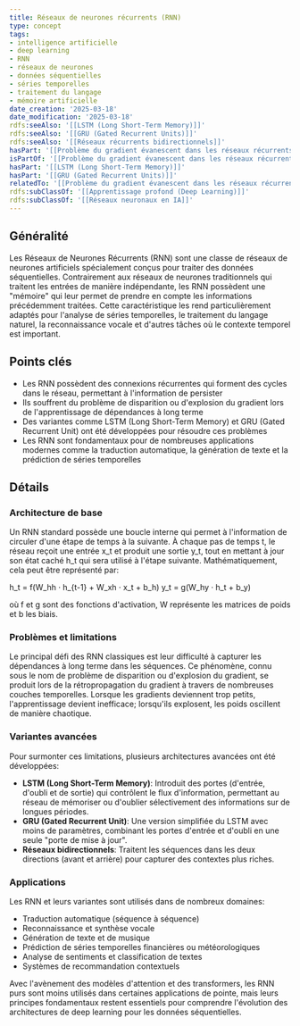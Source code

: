 ```yaml
---
title: Réseaux de neurones récurrents (RNN)
type: concept
tags:
- intelligence artificielle
- deep learning
- RNN
- réseaux de neurones
- données séquentielles
- séries temporelles
- traitement du langage
- mémoire artificielle
date_creation: '2025-03-18'
date_modification: '2025-03-18'
rdfs:seeAlso: '[[LSTM (Long Short-Term Memory)]]'
rdfs:seeAlso: '[[GRU (Gated Recurrent Units)]]'
rdfs:seeAlso: '[[Réseaux récurrents bidirectionnels]]'
hasPart: '[[Problème du gradient évanescent dans les réseaux récurrents]]'
isPartOf: '[[Problème du gradient évanescent dans les réseaux récurrents]]'
hasPart: '[[LSTM (Long Short-Term Memory)]]'
hasPart: '[[GRU (Gated Recurrent Units)]]'
relatedTo: '[[Problème du gradient évanescent dans les réseaux récurrents]]'
rdfs:subClassOf: '[[Apprentissage profond (Deep Learning)]]'
rdfs:subClassOf: '[[Réseaux neuronaux en IA]]'
---
```


## Généralité

Les Réseaux de Neurones Récurrents (RNN) sont une classe de réseaux de neurones artificiels spécialement conçus pour traiter des données séquentielles. Contrairement aux réseaux de neurones traditionnels qui traitent les entrées de manière indépendante, les RNN possèdent une "mémoire" qui leur permet de prendre en compte les informations précédemment traitées. Cette caractéristique les rend particulièrement adaptés pour l'analyse de séries temporelles, le traitement du langage naturel, la reconnaissance vocale et d'autres tâches où le contexte temporel est important.

## Points clés

- Les RNN possèdent des connexions récurrentes qui forment des cycles dans le réseau, permettant à l'information de persister
- Ils souffrent du problème de disparition ou d'explosion du gradient lors de l'apprentissage de dépendances à long terme
- Des variantes comme LSTM (Long Short-Term Memory) et GRU (Gated Recurrent Unit) ont été développées pour résoudre ces problèmes
- Les RNN sont fondamentaux pour de nombreuses applications modernes comme la traduction automatique, la génération de texte et la prédiction de séries temporelles

## Détails

### Architecture de base

Un RNN standard possède une boucle interne qui permet à l'information de circuler d'une étape de temps à la suivante. À chaque pas de temps t, le réseau reçoit une entrée x_t et produit une sortie y_t, tout en mettant à jour son état caché h_t qui sera utilisé à l'étape suivante. Mathématiquement, cela peut être représenté par:

h_t = f(W_hh · h_{t-1} + W_xh · x_t + b_h)
y_t = g(W_hy · h_t + b_y)

où f et g sont des fonctions d'activation, W représente les matrices de poids et b les biais.

### Problèmes et limitations

Le principal défi des RNN classiques est leur difficulté à capturer les dépendances à long terme dans les séquences. Ce phénomène, connu sous le nom de problème de disparition ou d'explosion du gradient, se produit lors de la rétropropagation du gradient à travers de nombreuses couches temporelles. Lorsque les gradients deviennent trop petits, l'apprentissage devient inefficace; lorsqu'ils explosent, les poids oscillent de manière chaotique.

### Variantes avancées

Pour surmonter ces limitations, plusieurs architectures avancées ont été développées:

- **LSTM (Long Short-Term Memory)**: Introduit des portes (d'entrée, d'oubli et de sortie) qui contrôlent le flux d'information, permettant au réseau de mémoriser ou d'oublier sélectivement des informations sur de longues périodes.
- **GRU (Gated Recurrent Unit)**: Une version simplifiée du LSTM avec moins de paramètres, combinant les portes d'entrée et d'oubli en une seule "porte de mise à jour".
- **Réseaux bidirectionnels**: Traitent les séquences dans les deux directions (avant et arrière) pour capturer des contextes plus riches.

### Applications

Les RNN et leurs variantes sont utilisés dans de nombreux domaines:
- Traduction automatique (séquence à séquence)
- Reconnaissance et synthèse vocale
- Génération de texte et de musique
- Prédiction de séries temporelles financières ou météorologiques
- Analyse de sentiments et classification de textes
- Systèmes de recommandation contextuels

Avec l'avènement des modèles d'attention et des transformers, les RNN purs sont moins utilisés dans certaines applications de pointe, mais leurs principes fondamentaux restent essentiels pour comprendre l'évolution des architectures de deep learning pour les données séquentielles.